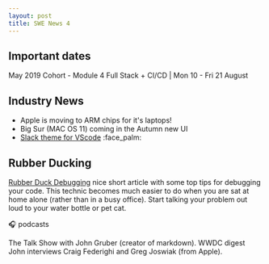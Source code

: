 ```yaml
---
layout: post
title: SWE News 4
---
```


## Important dates

May 2019 Cohort - Module 4 Full Stack + CI/CD | Mon 10 - Fri 21 August

## Industry News

* Apple is moving to ARM chips for it's laptops!
* Big Sur (MAC OS 11) coming in the Autumn new UI
* [Slack theme for VScode](https://github.com/slack-theme/visual-studio-code) :face_palm:

## Rubber Ducking

[Rubber Duck Debugging](http://thecodebarbarian.com/rubber-duck-debugging-for-javascript-developers.html) nice short article with some top tips for debugging your code. This technic becomes much easier to do when you are sat at home alone (rather than in a busy office). Start talking your problem out loud to your water bottle or pet cat.

🎧 podcasts

The Talk Show with John Gruber (creator of markdown). WWDC digest John interviews Craig Federighi and Greg Joswiak (from Apple). 